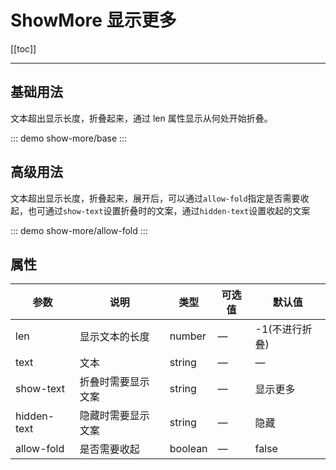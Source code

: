 # ShowMore 显示更多

[[toc]]

---

## 基础用法

文本超出显示长度，折叠起来，通过 len 属性显示从何处开始折叠。

::: demo
show-more/base
:::

## 高级用法

文本超出显示长度，折叠起来，展开后，可以通过`allow-fold`指定是否需要收起，也可通过`show-text`设置折叠时的文案，通过`hidden-text`设置收起的文案

::: demo
show-more/allow-fold
:::

## 属性

| 参数        | 说明               | 类型    | 可选值 | 默认值         |
| ----------- | ------------------ | ------- | ------ | -------------- |
| len         | 显示文本的长度     | number  | —      | -1(不进行折叠) |
| text        | 文本               | string  | —      | —              |
| show-text   | 折叠时需要显示文案 | string  | —      | 显示更多       |
| hidden-text | 隐藏时需要显示文案 | string  | —      | 隐藏           |
| allow-fold   | 是否需要收起       | boolean | —      | false          |
